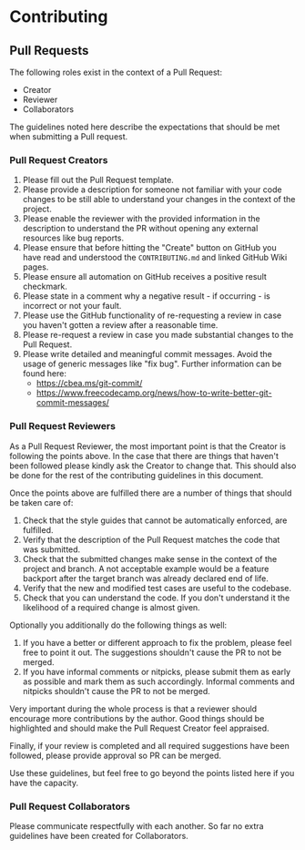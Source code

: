 # Contributing

## Pull Requests

The following roles exist in the context of a Pull Request:

- Creator
- Reviewer
- Collaborators

The guidelines noted here describe the expectations that should be met when submitting a Pull request.

### Pull Request Creators

1. Please fill out the Pull Request template.
2. Please provide a description for someone not familiar with your code changes to be still able to understand your changes in the context of the project.
3. Please enable the reviewer with the provided information in the description to understand the PR without opening any external resources like bug reports.
4. Please ensure that before hitting the "Create" button on GitHub you have read and understood the `CONTRIBUTING.md` and linked GitHub Wiki pages.
5. Please ensure all automation on GitHub receives a positive result checkmark.
6. Please state in a comment why a negative result - if occurring - is incorrect or not your fault.
7. Please use the GitHub functionality of re-requesting a review in case you haven't gotten a review after a reasonable time.
8. Please re-request a review in case you made substantial changes to the Pull Request.
9. Please write detailed and meaningful commit messages. Avoid the usage of generic messages like "fix bug". Further information can be found here:
    - https://cbea.ms/git-commit/
    - https://www.freecodecamp.org/news/how-to-write-better-git-commit-messages/

### Pull Request Reviewers

As a Pull Request Reviewer, the most important point is that the Creator is following the points above. In the case that there are things that haven't been followed please kindly ask the Creator to change that. This should also be done for the rest of the contributing guidelines in this document.

Once the points above are fulfilled there are a number of things that should be taken care of:

1. Check that the style guides that cannot be automatically enforced, are fulfilled.
2. Verify that the description of the Pull Request matches the code that was submitted.
3. Check that the submitted changes make sense in the context of the project and branch. A not acceptable example would be a feature backport after the target branch was already declared end of life.
4. Verify that the new and modified test cases are useful to the codebase.
5. Check that you can understand the code. If you don't understand it the likelihood of a required change is almost given.

Optionally you additionally do the following things as well:

1. If you have a better or different approach to fix the problem, please feel free to point it out. The suggestions shouldn't cause the PR to not be merged.
2. If you have informal comments or nitpicks, please submit them as early as possible and mark them as such accordingly. Informal comments and nitpicks shouldn't cause the PR to not be merged.

Very important during the whole process is that a reviewer should encourage more contributions by the author. Good things should be highlighted and should make the Pull Request Creator feel appraised.

Finally, if your review is completed and all required suggestions have been followed, please provide approval so PR can be merged.

Use these guidelines, but feel free to go beyond the points listed here if you have the capacity.

### Pull Request Collaborators

Please communicate respectfully with each another. So far no extra guidelines have been created for Collaborators.
